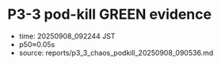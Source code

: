 # P3-3 pod-kill GREEN evidence
- time: 20250908_092244 JST
- p50≈0.05s
- source: reports/p3_3_chaos_podkill_20250908_090536.md
